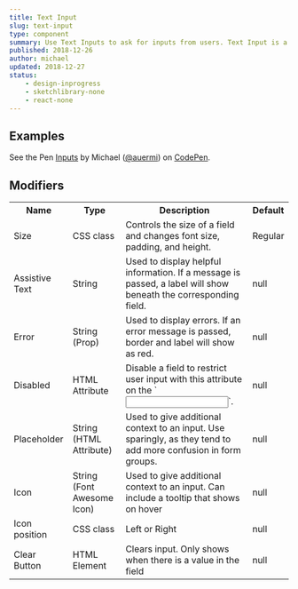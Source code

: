 ```yaml
---
title: Text Input
slug: text-input
type: component
summary: Use Text Inputs to ask for inputs from users. Text Input is a complex component as it has a lot of modifiers
published: 2018-12-26
author: michael
updated: 2018-12-27
status:
    - design-inprogress
    - sketchlibrary-none
    - react-none
---
```


##  Examples
<p data-height="960" data-theme-id="light" data-slug-hash="BvdrzN" data-default-tab="result" data-user="auermi" data-pen-title="Inputs" class="codepen">See the Pen <a href="https://codepen.io/auermi/pen/BvdrzN/">Inputs</a> by Michael (<a href="https://codepen.io/auermi">@auermi</a>) on <a href="https://codepen.io">CodePen</a>.</p>
<script async src="https://static.codepen.io/assets/embed/ei.js"></script>

## Modifiers
<table> 
    <tr>
        <th>Name</th>
        <th>Type</th>
        <th>Description</th>
        <th>Default</th>
    </tr>
    <tr>
        <td>Size</td>
        <td>CSS class</td>
        <td>Controls the size of a field and changes font size, padding, and height.</td>
        <td>Regular</td>
    </tr>
    <tr>
        <td>Assistive Text</td>
        <td>String</td>
        <td>Used to display helpful information. If a message is passed, a label will show beneath the corresponding field.</td>
        <td>null</td>
    </tr>
    <tr>
        <td>Error</td>
        <td>String (Prop)</td>
        <td>Used to display errors. If an error message is passed, border and label will show as red.</td>
        <td>null</td>
    </tr>
    <tr>
        <td>Disabled</td>
        <td>HTML Attribute</td>
        <td>Disable a field to restrict user input with this attribute on the `<input>`.</td>
        <td>null</td>
    </tr>
    <tr>
        <td>Placeholder</td>
        <td>String (HTML Attribute)</td>
        <td>Used to give additional context to an input. Use sparingly, as they tend to add more confusion in form groups.</td>
        <td>null</td>
    </tr>
    <tr>
        <td>Icon</td>
        <td>String (Font Awesome Icon)</td>
        <td>Used to give additional context to an input. Can include a tooltip that shows on hover</td>
        <td>null</td>
    </tr>
    <tr>
        <td>Icon position</td>
        <td>CSS class</td>
        <td>Left or Right</td>
        <td>null</td>
    </tr>
    <tr>
        <td>Clear Button</td>
        <td>HTML Element</td>
        <td>Clears input. Only shows when there is a value in the field</td>
        <td>null</td>
    </tr>
</table>